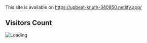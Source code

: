 This site is available on https://upbeat-knuth-340850.netlify.app/

## Visitors Count

<img align="left" src = "https://profile-counter.glitch.me/flutter_ecommerce_app/count.svg" alt ="Loading">
